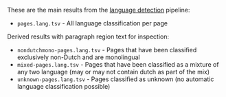 These are the main results from the [language detection](https://github.com/knaw-huc/globalise-tools/tree/main/pipelines/langdetect) pipeline:

* `pages.lang.tsv` - All language classification per page

Derived results with paragraph region text for inspection:

* `nondutchmono-pages.lang.tsv` - Pages that have been classified exclusively non-Dutch and are monolingual
* `mixed-pages.lang.tsv` - Pages that have been classified as a mixture of any two language (may or may not contain dutch as part of the mix)
* `unknown-pages.lang.tsv` - Pages classified as unknown (no automatic language classification possible)
